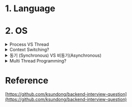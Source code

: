 # 1. Language


# 2. OS
<details>
<summary>Process VS Thread</summary>
<div markdown="1">

</div>
</details>

<details>
<summary>Context Switching?</summary>
<div markdown="1">

</div>
</details>

<details>
<summary>동기 (Synchronous) VS 비동기(Asynchronous)</summary>
<div markdown="1">

</div>
</details>

<details>
<summary>Multi Thread Programming?</summary>
<div markdown="1">

</div>
</details>

# Reference
[https://github.com/ksundong/backend-interview-question](https://github.com/ksundong/backend-interview-question)
